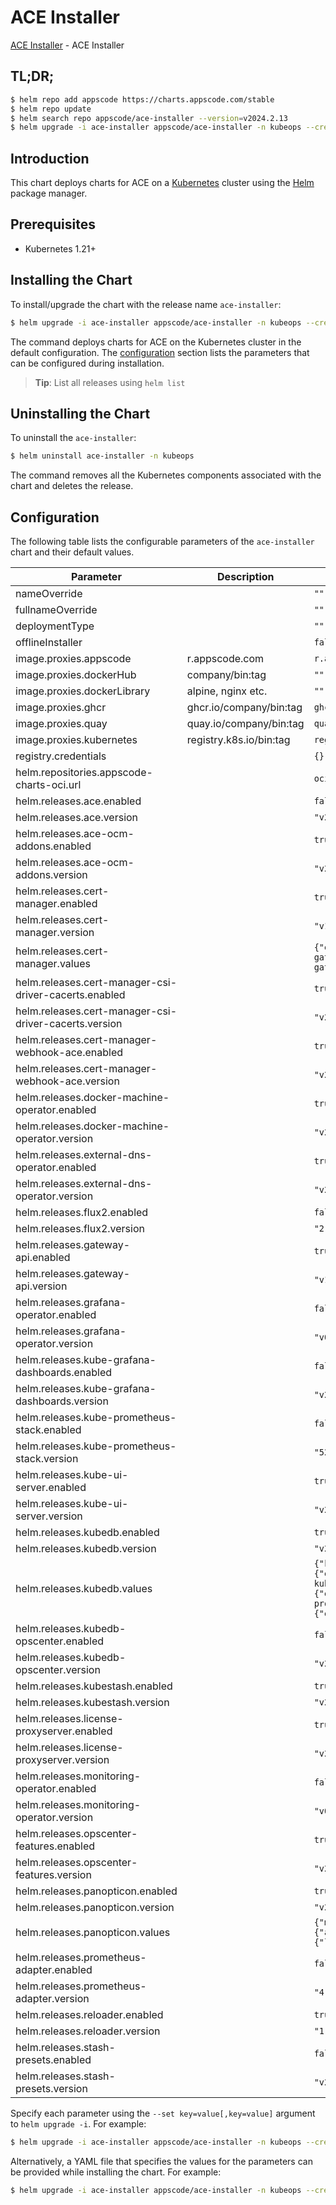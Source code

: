 # ACE Installer

[ACE Installer](https://github.com/bytebuilders/installer) - ACE Installer

## TL;DR;

```bash
$ helm repo add appscode https://charts.appscode.com/stable
$ helm repo update
$ helm search repo appscode/ace-installer --version=v2024.2.13
$ helm upgrade -i ace-installer appscode/ace-installer -n kubeops --create-namespace --version=v2024.2.13
```

## Introduction

This chart deploys charts for ACE on a [Kubernetes](http://kubernetes.io) cluster using the [Helm](https://helm.sh) package manager.

## Prerequisites

- Kubernetes 1.21+

## Installing the Chart

To install/upgrade the chart with the release name `ace-installer`:

```bash
$ helm upgrade -i ace-installer appscode/ace-installer -n kubeops --create-namespace --version=v2024.2.13
```

The command deploys charts for ACE on the Kubernetes cluster in the default configuration. The [configuration](#configuration) section lists the parameters that can be configured during installation.

> **Tip**: List all releases using `helm list`

## Uninstalling the Chart

To uninstall the `ace-installer`:

```bash
$ helm uninstall ace-installer -n kubeops
```

The command removes all the Kubernetes components associated with the chart and deletes the release.

## Configuration

The following table lists the configurable parameters of the `ace-installer` chart and their default values.

|                       Parameter                       |       Description       |                                                                                                                                                                           Default                                                                                                                                                                            |
|-------------------------------------------------------|-------------------------|--------------------------------------------------------------------------------------------------------------------------------------------------------------------------------------------------------------------------------------------------------------------------------------------------------------------------------------------------------------|
| nameOverride                                          |                         | <code>""</code>                                                                                                                                                                                                                                                                                                                                              |
| fullnameOverride                                      |                         | <code>""</code>                                                                                                                                                                                                                                                                                                                                              |
| deploymentType                                        |                         | <code>""</code>                                                                                                                                                                                                                                                                                                                                              |
| offlineInstaller                                      |                         | <code>false</code>                                                                                                                                                                                                                                                                                                                                           |
| image.proxies.appscode                                | r.appscode.com          | <code>r.appscode.com</code>                                                                                                                                                                                                                                                                                                                                  |
| image.proxies.dockerHub                               | company/bin:tag         | <code>""</code>                                                                                                                                                                                                                                                                                                                                              |
| image.proxies.dockerLibrary                           | alpine, nginx etc.      | <code>""</code>                                                                                                                                                                                                                                                                                                                                              |
| image.proxies.ghcr                                    | ghcr.io/company/bin:tag | <code>ghcr.io</code>                                                                                                                                                                                                                                                                                                                                         |
| image.proxies.quay                                    | quay.io/company/bin:tag | <code>quay.io</code>                                                                                                                                                                                                                                                                                                                                         |
| image.proxies.kubernetes                              | registry.k8s.io/bin:tag | <code>registry.k8s.io</code>                                                                                                                                                                                                                                                                                                                                 |
| registry.credentials                                  |                         | <code>{}</code>                                                                                                                                                                                                                                                                                                                                              |
| helm.repositories.appscode-charts-oci.url             |                         | <code>oci://ghcr.io/appscode-charts</code>                                                                                                                                                                                                                                                                                                                   |
| helm.releases.ace.enabled                             |                         | <code>false</code>                                                                                                                                                                                                                                                                                                                                           |
| helm.releases.ace.version                             |                         | <code>"v2024.2.13"</code>                                                                                                                                                                                                                                                                                                                                    |
| helm.releases.ace-ocm-addons.enabled                  |                         | <code>true</code>                                                                                                                                                                                                                                                                                                                                            |
| helm.releases.ace-ocm-addons.version                  |                         | <code>"v2024.2.13"</code>                                                                                                                                                                                                                                                                                                                                    |
| helm.releases.cert-manager.enabled                    |                         | <code>true</code>                                                                                                                                                                                                                                                                                                                                            |
| helm.releases.cert-manager.version                    |                         | <code>"v1.14.1"</code>                                                                                                                                                                                                                                                                                                                                       |
| helm.releases.cert-manager.values                     |                         | <code>{"extraArgs":["--feature-gates=AdditionalCertificateOutputFormats=true","--feature-gates=ExperimentalGatewayAPISupport=true"],"installCRDs":true}</code>                                                                                                                                                                                               |
| helm.releases.cert-manager-csi-driver-cacerts.enabled |                         | <code>true</code>                                                                                                                                                                                                                                                                                                                                            |
| helm.releases.cert-manager-csi-driver-cacerts.version |                         | <code>"v2023.10.1"</code>                                                                                                                                                                                                                                                                                                                                    |
| helm.releases.cert-manager-webhook-ace.enabled        |                         | <code>true</code>                                                                                                                                                                                                                                                                                                                                            |
| helm.releases.cert-manager-webhook-ace.version        |                         | <code>"v2023.11.14"</code>                                                                                                                                                                                                                                                                                                                                   |
| helm.releases.docker-machine-operator.enabled         |                         | <code>true</code>                                                                                                                                                                                                                                                                                                                                            |
| helm.releases.docker-machine-operator.version         |                         | <code>"v2023.10.18"</code>                                                                                                                                                                                                                                                                                                                                   |
| helm.releases.external-dns-operator.enabled           |                         | <code>true</code>                                                                                                                                                                                                                                                                                                                                            |
| helm.releases.external-dns-operator.version           |                         | <code>"v2023.10.1"</code>                                                                                                                                                                                                                                                                                                                                    |
| helm.releases.flux2.enabled                           |                         | <code>false</code>                                                                                                                                                                                                                                                                                                                                           |
| helm.releases.flux2.version                           |                         | <code>"2.12.2"</code>                                                                                                                                                                                                                                                                                                                                        |
| helm.releases.gateway-api.enabled                     |                         | <code>true</code>                                                                                                                                                                                                                                                                                                                                            |
| helm.releases.gateway-api.version                     |                         | <code>"v1.0.0"</code>                                                                                                                                                                                                                                                                                                                                        |
| helm.releases.grafana-operator.enabled                |                         | <code>false</code>                                                                                                                                                                                                                                                                                                                                           |
| helm.releases.grafana-operator.version                |                         | <code>"v0.0.3"</code>                                                                                                                                                                                                                                                                                                                                        |
| helm.releases.kube-grafana-dashboards.enabled         |                         | <code>false</code>                                                                                                                                                                                                                                                                                                                                           |
| helm.releases.kube-grafana-dashboards.version         |                         | <code>"v2023.10.1"</code>                                                                                                                                                                                                                                                                                                                                    |
| helm.releases.kube-prometheus-stack.enabled           |                         | <code>false</code>                                                                                                                                                                                                                                                                                                                                           |
| helm.releases.kube-prometheus-stack.version           |                         | <code>"52.1.0"</code>                                                                                                                                                                                                                                                                                                                                        |
| helm.releases.kube-ui-server.enabled                  |                         | <code>true</code>                                                                                                                                                                                                                                                                                                                                            |
| helm.releases.kube-ui-server.version                  |                         | <code>"v2023.12.20"</code>                                                                                                                                                                                                                                                                                                                                   |
| helm.releases.kubedb.enabled                          |                         | <code>true</code>                                                                                                                                                                                                                                                                                                                                            |
| helm.releases.kubedb.version                          |                         | <code>"v2024.2.14"</code>                                                                                                                                                                                                                                                                                                                                    |
| helm.releases.kubedb.values                           |                         | <code>{"kubedb-autoscaler":{"enabled":true},"kubedb-catalog":{"enabled":true},"kubedb-dashboard":{"enabled":false},"kubedb-kubestash-catalog":{"enabled":true},"kubedb-metrics":{"enabled":false},"kubedb-ops-manager":{"enabled":true},"kubedb-provisioner":{"enabled":true},"kubedb-schema-manager":{"enabled":false},"sidekick":{"enabled":false}}</code> |
| helm.releases.kubedb-opscenter.enabled                |                         | <code>false</code>                                                                                                                                                                                                                                                                                                                                           |
| helm.releases.kubedb-opscenter.version                |                         | <code>"v2024.2.14"</code>                                                                                                                                                                                                                                                                                                                                    |
| helm.releases.kubestash.enabled                       |                         | <code>true</code>                                                                                                                                                                                                                                                                                                                                            |
| helm.releases.kubestash.version                       |                         | <code>"v2024.2.22"</code>                                                                                                                                                                                                                                                                                                                                    |
| helm.releases.license-proxyserver.enabled             |                         | <code>true</code>                                                                                                                                                                                                                                                                                                                                            |
| helm.releases.license-proxyserver.version             |                         | <code>"v2024.2.25"</code>                                                                                                                                                                                                                                                                                                                                    |
| helm.releases.monitoring-operator.enabled             |                         | <code>false</code>                                                                                                                                                                                                                                                                                                                                           |
| helm.releases.monitoring-operator.version             |                         | <code>"v0.0.4"</code>                                                                                                                                                                                                                                                                                                                                        |
| helm.releases.opscenter-features.enabled              |                         | <code>true</code>                                                                                                                                                                                                                                                                                                                                            |
| helm.releases.opscenter-features.version              |                         | <code>"v2024.2.13"</code>                                                                                                                                                                                                                                                                                                                                    |
| helm.releases.panopticon.enabled                      |                         | <code>true</code>                                                                                                                                                                                                                                                                                                                                            |
| helm.releases.panopticon.version                      |                         | <code>"v2023.10.1"</code>                                                                                                                                                                                                                                                                                                                                    |
| helm.releases.panopticon.values                       |                         | <code>{"monitoring":{"agent":"prometheus.io/operator","enabled":true,"serviceMonitor":{"labels":{"release":"kube-prometheus-stack"}}}}</code>                                                                                                                                                                                                                |
| helm.releases.prometheus-adapter.enabled              |                         | <code>false</code>                                                                                                                                                                                                                                                                                                                                           |
| helm.releases.prometheus-adapter.version              |                         | <code>"4.9.0"</code>                                                                                                                                                                                                                                                                                                                                         |
| helm.releases.reloader.enabled                        |                         | <code>true</code>                                                                                                                                                                                                                                                                                                                                            |
| helm.releases.reloader.version                        |                         | <code>"1.0.50"</code>                                                                                                                                                                                                                                                                                                                                        |
| helm.releases.stash-presets.enabled                   |                         | <code>false</code>                                                                                                                                                                                                                                                                                                                                           |
| helm.releases.stash-presets.version                   |                         | <code>"v2024.2.13"</code>                                                                                                                                                                                                                                                                                                                                    |


Specify each parameter using the `--set key=value[,key=value]` argument to `helm upgrade -i`. For example:

```bash
$ helm upgrade -i ace-installer appscode/ace-installer -n kubeops --create-namespace --version=v2024.2.13 --set image.proxies.appscode=r.appscode.com
```

Alternatively, a YAML file that specifies the values for the parameters can be provided while
installing the chart. For example:

```bash
$ helm upgrade -i ace-installer appscode/ace-installer -n kubeops --create-namespace --version=v2024.2.13 --values values.yaml
```
